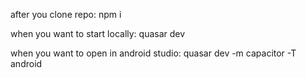 after you clone repo:
npm i

when you want to start locally:
quasar dev

when you want to open in android studio:
quasar dev -m capacitor -T android
